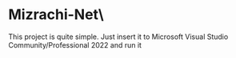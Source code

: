 ﻿# Mizrachi-Net\
 This project is quite simple. Just insert it to Microsoft Visual Studio Community/Professional 2022 and run it
